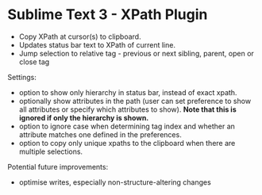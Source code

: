 Sublime Text 3 - XPath Plugin
============

- Copy XPath at cursor(s) to clipboard.
- Updates status bar text to XPath of current line.
- Jump selection to relative tag - previous or next sibling, parent, open or close tag

Settings:

- option to show only hierarchy in status bar, instead of exact xpath.
- optionally show attributes in the path (user can set preference to show all attributes or specify which attributes to show). **Note that this is ignored if only the hierarchy is shown.**
- option to ignore case when determining tag index and whether an attribute matches one defined in the preferences.
- option to copy only unique xpaths to the clipboard when there are multiple selections.

Potential future improvements:
- optimise writes, especially non-structure-altering changes

